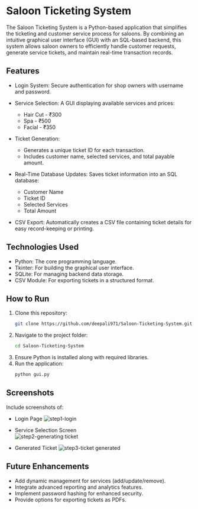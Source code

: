 # Saloon Ticketing System
The Saloon Ticketing System is a Python-based application that simplifies the ticketing and customer service process for saloons. By combining an intuitive graphical user interface (GUI) with an SQL-based backend, this system allows saloon owners to efficiently handle customer requests, generate service tickets, and maintain real-time transaction records.

## Features
- Login System: Secure authentication for shop owners with username and password.
- Service Selection: A GUI displaying available services and prices:
  - Hair Cut - ₹300
  - Spa - ₹500
  - Facial - ₹350
- Ticket Generation:
  - Generates a unique ticket ID for each transaction.
  - Includes customer name, selected services, and total payable amount.

- Real-Time Database Updates: Saves ticket information into an SQL database:
  - Customer Name
  - Ticket ID
  - Selected Services
  - Total Amount
- CSV Export: Automatically creates a CSV file containing ticket details for easy record-keeping or printing.

## Technologies Used
- Python: The core programming language.
- Tkinter: For building the graphical user interface.
- SQLite: For managing backend data storage.
- CSV Module: For exporting tickets in a structured format.

## How to Run
1. Clone this repository:
   ```bash
   git clone https://github.com/deepali971/Saloon-Ticketing-System.git
   ```
2. Navigate to the project folder:
   ```bash
   cd Saloon-Ticketing-System
   ```
3. Ensure Python is installed along with required libraries.
4. Run the application:
   ```bash
   python gui.py
   ```

## Screenshots
Include screenshots of:
- Login Page
![step1-login](https://github.com/user-attachments/assets/7a8688fe-6b96-479a-bd32-772d6e1328e4)

- Service Selection Screen  
![step2-generating ticket](https://github.com/user-attachments/assets/bdfcc0b6-2503-4803-aa13-b804956f139a)

- Generated Ticket
![step3-ticket generated](https://github.com/user-attachments/assets/bdce4d19-63b5-4645-a254-6702907a22a7)

## Future Enhancements
- Add dynamic management for services (add/update/remove).
- Integrate advanced reporting and analytics features.
- Implement password hashing for enhanced security.
- Provide options for exporting tickets as PDFs.



